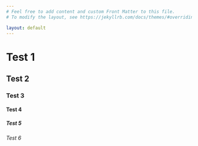 ```yaml
---
# Feel free to add content and custom Front Matter to this file.
# To modify the layout, see https://jekyllrb.com/docs/themes/#overriding-theme-defaults

layout: default
---
```


# Test 1
## Test 2
### Test 3
#### Test 4
##### Test 5
###### Test 6